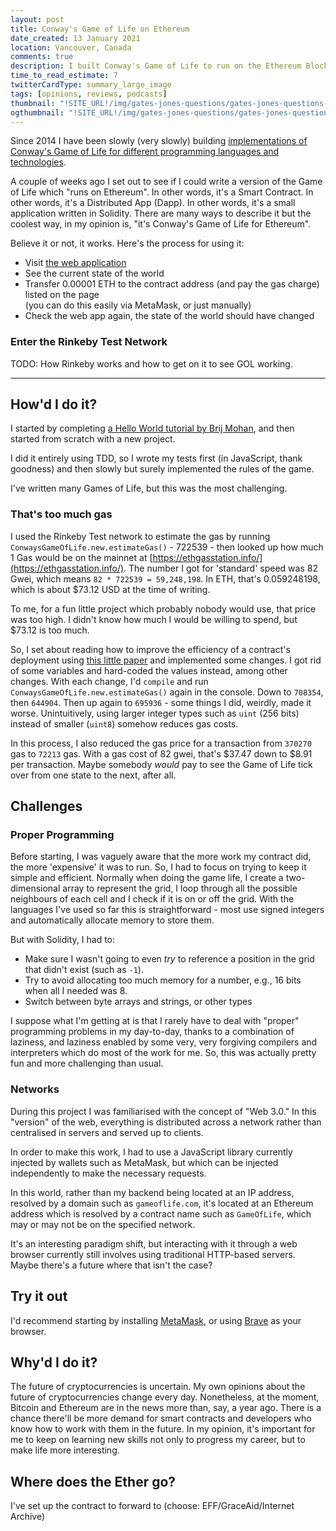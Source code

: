 ```yaml
---
layout: post
title: Conway's Game of Life on Ethereum
date_created: 13 January 2021
location: Vancouver, Canada
comments: true
description: I built Conway's Game of Life to run on the Ethereum Blockchain network, usign Solidity - you can use it now!
time_to_read_estimate: 7
twitterCardType: summary_large_image
tags: [opinions, reviews, podcasts]
thumbnail: "!SITE_URL!/img/gates-jones-questions/gates-jones-questions-thumbnail-tw.png"
ogthumbnail: "!SITE_URL!/img/gates-jones-questions/gates-jones-questions-thumbnail-og.png"
---
```


Since 2014 I have been slowly (very slowly) building [implementations of Conway's Game of Life for different programming languages and technologies](https://github.com/conwaysgame/).

A couple of weeks ago I set out to see if I could write a version of the Game of Life which "runs on Ethereum". In other words, it's a Smart Contract. In other words, it's a Distributed App (Dapp). In other words, it's a small application written in Solidity. There are many ways to describe it but the coolest way, in my opinion is, "it's Conway's Game of Life for Ethereum".

Believe it or not, it works. Here's the process for using it:

* Visit [the web application](https://conwaysgame.github.io/solidity-ethereum/)
* See the current state of the world
* Transfer 0.00001 ETH to the contract address (and pay the gas charge) listed on the page<br>(you can do this easily via MetaMask, or just manually)
* Check the web app again, the state of the world should have changed

### Enter the Rinkeby Test Network

TODO: How Rinkeby works and how to get on it to see GOL working.

---

## How'd I do it?

I started by completing [a Hello World tutorial by Brij Mohan](https://techbrij.com/hello-world-smart-contract-solidity-ethereum-dapp-part-1), and then started from scratch with a new project.

I did it entirely using TDD, so I wrote my tests first (in JavaScript, thank goodness) and then slowly but surely implemented the rules of the game.

I've written many Games of Life, but this was the most challenging.

### That's too much gas

I used the Rinkeby Test network to estimate the gas by running `ConwaysGameOfLife.new.estimateGas()` - 722539 - then looked up how much 1 Gas would be on the mainnet at [https://ethgasstation.info/](https://ethgasstation.info/). The number I got for 'standard' speed was 82 Gwei, which means `82 * 722539 = 59,248,198`. In ETH, that's 0.059248198, which is about $73.12 USD at the time of writing.

To me, for a fun little project which probably nobody would use, that price was too high. I didn't know how much I would be willing to spend, but $73.12 is too much.

So, I set about reading how to improve the efficiency of a contract's deployment using [this little paper](http://article.nadiapub.com/IJGDC/vol10_no12/6.pdf) and implemented some changes. I got rid of some variables and hard-coded the values instead, among other changes. With each change, I'd `compile` and run `ConwaysGameOfLife.new.estimateGas()` again in the console. Down to `708354`, then `644904`. Then up again to `695936` - some things I did, weirdly, made it worse. Unintuitively, using larger integer types such as `uint` (256 bits) instead of smaller (`uint8`) somehow reduces gas costs.

In this process, I also reduced the gas price for a transaction from `370270` gas to `72213` gas. With a gas cost of 82 gwei, that's $37.47 down to $8.91 per transaction. Maybe somebody _would_ pay to see the Game of Life tick over from one state to the next, after all.

## Challenges

### Proper Programming

Before starting, I was vaguely aware that the more work my contract did, the more 'expensive' it was to run. So, I had to focus on trying to keep it simple and efficient. Normally when doing the game life, I create a two-dimensional array to represent the grid, I loop through all the possible neighbours of each cell and I check if it is on or off the grid. With the languages I've used so far this is straightforward - most use signed integers and automatically allocate memory to store them.

But with Solidity, I had to:

* Make sure I wasn't going to even _try_ to reference a position in the grid that didn't exist (such as `-1`).
* Try to avoid allocating too much memory for a number, e.g., 16 bits when all I needed was 8.
* Switch between byte arrays and strings, or other types

I suppose what I'm getting at is that I rarely have to deal with "proper" programming problems in my day-to-day, thanks to a combination of laziness, and laziness enabled by some very, very forgiving compilers and interpreters which do most of the work for me. So, this was actually pretty fun and more challenging than usual.

### Networks

During this project I was familiarised with the concept of "Web 3.0." In this "version" of the web, everything is distributed across a network rather than centralised in servers and served up to clients.

In order to make this work, I had to use a JavaScript library currently injected by wallets such as MetaMask, but which can be injected independently to make the necessary requests.

In this world, rather than my backend being located at an IP address, resolved by a domain such as `gameoflife.com`, it's located at an Ethereum address which is resolved by a contract name such as `GameOfLife`, which may or may not be on the specified network.

It's an interesting paradigm shift, but interacting with it through a web browser currently still involves using traditional HTTP-based servers. Maybe there's a future where that isn't the case?

## Try it out

I'd recommend starting by installing [MetaMask](https://chrome.google.com/webstore/detail/metamask/nkbihfbeogaeaoehlefnkodbefgpgknn?hl=en), or using [Brave](https://brave.com/) as your browser.

## Why'd I do it?

The future of cryptocurrencies is uncertain. My own opinions about the future of cryptocurrencies change every day. Nonetheless, at the moment, Bitcoin and Ethereum are in the news more than, say, a year ago. There is a chance there'll be more demand for smart contracts and developers who know how to work with them in the future. In my opinion, it's important for me to keep on learning new skills not only to progress my career, but to make life more interesting.

## Where does the Ether go?

I've set up the contract to forward to (choose: EFF/GraceAid/Internet Archive)

